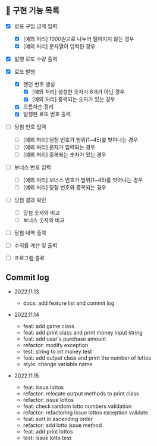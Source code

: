 ## 📝 구현 기능 목록
- [X] 로또 구입 금액 입력
  - [X] [예외 처리] 1000원으로 나누어 떨어지지 않는 경우
  - [X] [예외 처리] 문자열이 입력된 경우
- [X] 발행 로또 수량 출력
- [X] 로또 발행
  - [X] 랜던 번호 생성
    - [X] [예외 처리] 생성한 숫자가 6개가 아닌 경우
    - [X] [예외 처리] 중복되는 숫자가 있는 경우
  - [X] 오름차순 정리
  - [X] 발행한 로또 번호 출력
- [ ] 당첨 번호 입력
  - [ ] [예외 처리] 당첨 번호가 범위(1~45)를 벗어나는 경우
  - [ ] [예외 처리] 문자가 입력되는 경우
  - [ ] [예외 처리] 중복되는 숫자가 있는 경우
- [ ] 보너스 번호 입력
  - [ ] [예외 처리] 보너스 번호가 범위(1~45)를 벗어나는 경우
  - [ ] [예외 처리] 당첨 번호와 중복되는 경우
- [ ] 당첨 결과 확인
  - [ ] 당첨 숫자와 비교
  - [ ] 보너스 숫자와 비교
- [ ] 당첨 내역 출력
- [ ] 수익률 계산 및 출력
- [ ] 프로그램 종료


## Commit log
- 2022.11.13
  - docs: add feature list and commit log

- 2022.11.14
  - feat: add game class
  - feat: add print class and print money input string
  - feat: add user's purchase amount
  - refactor: modify exception
  - test: string to int money test
  - feat: add output class and print the number of lottos
  - style: change variable name

- 2022.11.15
  - feat: issue lottos
  - refactor: relocate output methods to print class
  - refactor: issue lottos
  - feat: check random lotto numbers validation
  - refactor: refactoring issue lottos exception validate
  - feat: sort in ascending order
  - refactor: add lotto issue method
  - feat: add print lottos
  - test: issue lotto test